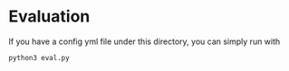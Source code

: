 # Evaluation

If you have a config yml file under this directory, you can simply run with
```bash
python3 eval.py
```